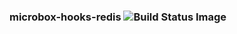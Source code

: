 ### microbox-hooks-redis ![Build Status Image](https://github.com/mu-box/microbox-hooks-redis/actions/workflows/ci.yaml/badge.svg)
